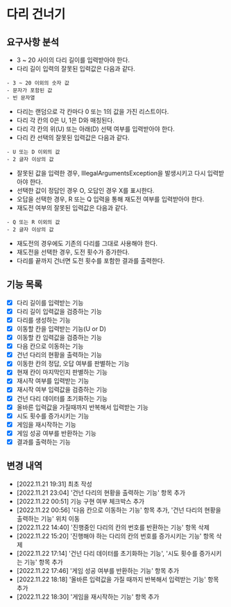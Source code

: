 # 다리 건너기

## 요구사항 분석
- 3 ~ 20 사이의 다리 길이를 입력받아야 한다.
- 다리 길이 입력의 잘못된 입력값은 다음과 같다.
 ```
- 3 ~ 20 이외의 숫자 값
- 문자가 포함된 값
- 빈 문자열
 ```
- 다리는 랜덤으로 각 칸마다 0 또는 1의 값을 가진 리스트이다.
- 다리 각 칸의 0은 U, 1은 D와 매칭된다.
- 다리 각 칸의 위(U) 또는 아래(D) 선택 여부를 입력받아야 한다.
- 다리 칸 선택의 잘못된 입력값은 다음과 같다.
```
- U 또는 D 이외의 값
- 2 글자 이상의 값
```
- 잘못된 값을 입력한 경우, IllegalArgumentsException을 발생시키고 다시 입력받아야 한다.
- 선택한 값이 정답인 경우 O, 오답인 경우 X를 표시한다.
- 오답을 선택한 경우, R 또는 Q 입력을 통해 재도전 여부를 입력받아야 한다.
- 재도전 여부의 잘못된 입력값은 다음과 같다.
```
- Q 또는 R 이외의 값
- 2 글자 이상의 값
```
- 재도전의 경우에도 기존의 다리를 그대로 사용해야 한다.
- 재도전을 선택한 경우, 도전 횟수가 증가한다.
- 다리를 끝까지 건너면 도전 횟수를 포함한 결과를 출력한다.

## 기능 목록
- [x] 다리 길이를 입력받는 기능
- [x] 다리 길이 입력값을 검증하는 기능
- [x] 다리를 생성하는 기능
- [x] 이동할 칸을 입력받는 기능(U or D)
- [x] 이동할 칸 입력값을 검증하는 기능
- [x] 다음 칸으로 이동하는 기능
- [x] 건넌 다리의 현황을 출력하는 기능
- [x] 이동한 칸의 정답, 오답 여부를 판별하는 기능
- [x] 현재 칸이 마지막인지 판별하는 기능
- [x] 재시작 여부를 입력받는 기능
- [x] 재시작 여부 입력값을 검증하는 기능
- [x] 건넌 다리 데이터를 초기화하는 기능
- [x] 올바른 입력값을 가질때까지 반복해서 입력받는 기능
- [x] 시도 횟수를 증가시키는 기능
- [x] 게임을 재시작하는 기능
- [x] 게임 성공 여부를 반환하는 기능
- [x] 결과를 출력하는 기능

## 변경 내역
- [2022.11.21 19:31] 최초 작성
- [2022.11.21 23:04] '건넌 다리의 현황을 출력하는 기능' 항목 추가
- [2022.11.22 00:51] 기능 구현 여부 체크박스 추가
- [2022.11.22 00:56] '다음 칸으로 이동하는 기능' 항목 추가, '건넌 다리의 현황을 출력하는 기능' 위치 이동
- [2022.11.22 14:40] '진행중인 다리의 칸의 번호를 반환하는 기능' 항목 삭제
- [2022.11.22 15:20] '진행해야 하는 다리의 칸의 번호를 증가시키는 기능' 항목 삭제
- [2022.11.22 17:14] '건넌 다리 데이터를 초기화하는 기능', '시도 횟수를 증가시키는 기능' 항목 추가
- [2022.11.22 17:46] '게임 성공 여부를 반환하는 기능' 항목 추가
- [2022.11.22 18:18] '올바른 입력값을 가질 때까지 반복해서 입력받는 기능' 항목 추가
- [2022.11.22 18:30] '게임을 재시작하는 기능' 항목 추가